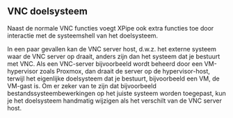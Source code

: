 ## VNC doelsysteem

Naast de normale VNC functies voegt XPipe ook extra functies toe door interactie met de systeemshell van het doelsysteem.

In een paar gevallen kan de VNC server host, d.w.z. het externe systeem waar de VNC server op draait, anders zijn dan het systeem dat je bestuurt met VNC. Als een VNC-server bijvoorbeeld wordt beheerd door een VM-hypervisor zoals Proxmox, dan draait de server op de hypervisor-host, terwijl het eigenlijke doelsysteem dat je bestuurt, bijvoorbeeld een VM, de VM-gast is. Om er zeker van te zijn dat bijvoorbeeld bestandssysteembewerkingen op het juiste systeem worden toegepast, kun je het doelsysteem handmatig wijzigen als het verschilt van de VNC server host.